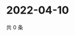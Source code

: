 # 2022-04-10

共 0 条

<!-- BEGIN WEIBO -->
<!-- 最后更新时间 Sun Apr 10 2022 02:01:30 GMT+0800 (China Standard Time) -->

<!-- END WEIBO -->
